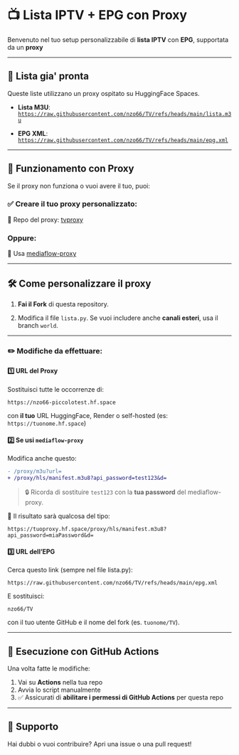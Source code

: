 # 📺 Lista IPTV + EPG con Proxy

Benvenuto nel tuo setup personalizzabile di **lista IPTV** con **EPG**, supportata da un **proxy**

---

## 🔗 Lista gia' pronta

Queste liste utilizzano un proxy ospitato su HuggingFace Spaces.

- **Lista M3U**:  
  [`https://raw.githubusercontent.com/nzo66/TV/refs/heads/main/lista.m3u`](https://raw.githubusercontent.com/nzo66/TV/refs/heads/main/lista.m3u)

- **EPG XML**:  
  [`https://raw.githubusercontent.com/nzo66/TV/refs/heads/main/epg.xml`](https://raw.githubusercontent.com/nzo66/TV/refs/heads/main/epg.xml)

---

## 🧩 Funzionamento con Proxy

Se il proxy non funziona o vuoi avere il tuo, puoi:

### ✅ Creare il tuo proxy personalizzato:

🔗 Repo del proxy: [tvproxy](https://github.com/nzo66/tvproxy)

### Oppure:

🔁 Usa [mediaflow-proxy](https://github.com/mhdzumair/mediaflow-proxy)

---

## 🛠️ Come personalizzare il proxy

1. **Fai il Fork** di questa repository.

2. Modifica il file `lista.py`. Se vuoi includere anche **canali esteri**, usa il branch `world`.

---

### ✏️ Modifiche da effettuare:

#### 1️⃣ URL del Proxy

Sostituisci tutte le occorrenze di:

```
https://nzo66-piccolotest.hf.space
```

con **il tuo** URL HuggingFace, Render o self-hosted (es: `https://tuonome.hf.space`)

#### 2️⃣ Se usi `mediaflow-proxy`

Modifica anche questo:

```diff
- /proxy/m3u?url=
+ /proxy/hls/manifest.m3u8?api_password=test123&d=
```

> 🔒 Ricorda di sostituire `test123` con la **tua password** del mediaflow-proxy.

📌 Il risultato sarà qualcosa del tipo:

```
https://tuoproxy.hf.space/proxy/hls/manifest.m3u8?api_password=miaPassword&d=
```

#### 3️⃣ URL dell’EPG

Cerca questo link (sempre nel file lista.py):

```
https://raw.githubusercontent.com/nzo66/TV/refs/heads/main/epg.xml
```

E sostituisci:

```
nzo66/TV
```

con il tuo utente GitHub e il nome del fork (es. `tuonome/TV`).

---

## 🚀 Esecuzione con GitHub Actions

Una volta fatte le modifiche:

1. Vai su **Actions** nella tua repo
2. Avvia lo script manualmente
3. ✅ Assicurati di **abilitare i permessi di GitHub Actions** per questa repo

---

## 🤝 Supporto

Hai dubbi o vuoi contribuire? Apri una issue o una pull request!
